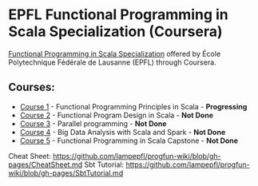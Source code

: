 # EPFL Functional Programming in Scala Specialization (Coursera)

[Functional Programming in Scala Specialization](https://www.coursera.org/specializations/scala) offered by École Polytechnique Fédérale de Lausanne (EPFL) through Coursera.

## Courses:
* [Course 1](https://www.coursera.org/learn/scala-functional-programming) - Functional Programming Principles in Scala - **Progressing**
* [Course 2](https://www.coursera.org/learn/scala-functional-program-design) - Functional Program Design in Scala - **Not Done**
* [Course 3](https://www.coursera.org/learn/scala-parallel-programming) - Parallel programming - **Not Done**
* [Course 4](https://www.coursera.org/learn/scala-spark-big-data) - Big Data Analysis with Scala and Spark - **Not Done**
* [Course 5](https://www.coursera.org/learn/scala-capstone) - Functional Programming in Scala Capstone - **Not Done**


Cheat Sheet: https://github.com/lampepfl/progfun-wiki/blob/gh-pages/CheatSheet.md
Sbt Tutorial: https://github.com/lampepfl/progfun-wiki/blob/gh-pages/SbtTutorial.md

